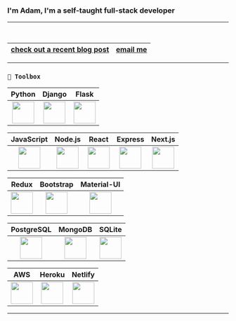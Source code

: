 ### I'm Adam, I'm a self-taught full-stack developer
---
<!-- <img src="https://cdn0.tnwcdn.com/wp-content/blogs.dir/1/files/2016/02/oops.gif"> -->
<!-- <img src="https://64.media.tumblr.com/385739a529a06f6cf8cdc30bf08706ca/tumblr_o2tj040fCY1tooympo1_400.gifv"> -->
<br>


|[check out a recent blog post](https://adamhunter.website/#//blog)|[email me](mailto:adamhunter928@gmail.com)|
|---|---|



<!-- <details>
<summary></summary>
</details> -->


<!---
Adamhunter108/Adamhunter108 is a ✨ special ✨ repository because its `README.md` (this file) appears on your GitHub profile.
You can click the Preview link to take a look at your changes.
--->

---

### `🧰 Toolbox`

| Python | Django | Flask |
| :----: | :----: | :----: |
| <img src="https://cdn.worldvectorlogo.com/logos/python-5.svg" width="50" height="50"/> | <img src="https://cdn.worldvectorlogo.com/logos/django.svg" width="50" height="50"/> | <img src="https://cdn.worldvectorlogo.com/logos/flask.svg" width="50" height="50"/> | <br>

| JavaScript | Node.js | React | Express | Next.js |
| :----: | :----: | :----: | :----: | :----: |
| <img src="https://cdn.worldvectorlogo.com/logos/logo-javascript.svg" width="50" height="50"/> | <img src="https://cdn.worldvectorlogo.com/logos/nodejs-icon.svg" width="50" height="50"/> | <img src="https://cdn.worldvectorlogo.com/logos/react-2.svg" width="50" height="50"/> | <img src="https://cdn.worldvectorlogo.com/logos/express-109.svg" width="50" height="50"/> | <img src="https://cdn.worldvectorlogo.com/logos/next-js.svg" width="50" height="50"/> | <br>

| Redux | Bootstrap | Material-UI |
| :----: | :----: | :----: |
| <img src="https://cdn.worldvectorlogo.com/logos/redux.svg" width="50" height="50"/> | <img src="https://cdn.worldvectorlogo.com/logos/bootstrap-5-1.svg" width="50" height="50"/> | <img src="https://cdn.worldvectorlogo.com/logos/material-ui-1.svg" width="50" height="50"/> | <br>

| PostgreSQL | MongoDB | SQLite |
| :----: | :----: | :----: |
| <img src="https://cdn.worldvectorlogo.com/logos/postgresql.svg" width="50" height="50"/> | <img src="https://cdn.worldvectorlogo.com/logos/mongodb-icon-1.svg" width="50" height="50"/> | <img src="https://cdn.worldvectorlogo.com/logos/sqlite.svg" width="50" height="50"/> | <br>

| AWS | Heroku | Netlify |
| :----: | :----: | :----: |
| <img src="https://cdn.worldvectorlogo.com/logos/aws-2.svg" width="50" height="50"/> | <img src="https://cdn.worldvectorlogo.com/logos/heroku-4" width="50" height="50"/> | <img src="https://cdn.worldvectorlogo.com/logos/netlify" width="50" height="50"/> |

---

